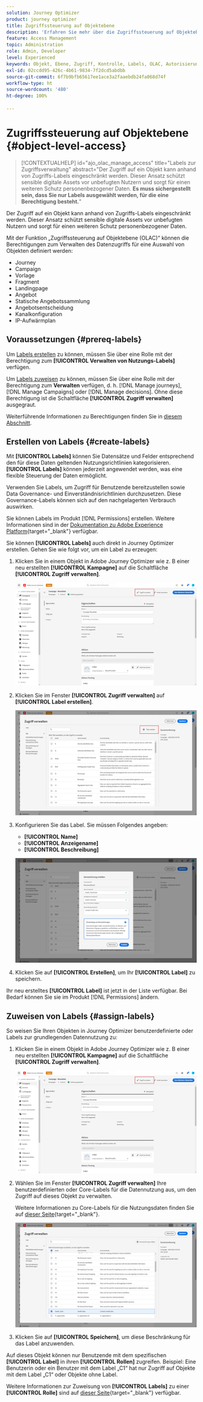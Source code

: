 ```yaml
---
solution: Journey Optimizer
product: journey optimizer
title: Zugriffssteuerung auf Objektebene
description: 'Erfahren Sie mehr über die Zugriffssteuerung auf Objektebene, mit der Sie Berechtigungen zum Verwalten des Datenzugriffs für eine Auswahl von Objekten definieren können:'
feature: Access Management
topic: Administration
role: Admin, Developer
level: Experienced
keywords: Objekt, Ebene, Zugriff, Kontrolle, Labels, OLAC, Autorisierung
exl-id: 02ccdd95-426c-4b61-9834-7f2dcd5abdbb
source-git-commit: 6f7b9bfb65617ee1ace3a2faaebdb24fa068d74f
workflow-type: ht
source-wordcount: '480'
ht-degree: 100%

---
```


# Zugriffssteuerung auf Objektebene {#object-level-access}

>[!CONTEXTUALHELP]
>id="ajo_olac_manage_access"
>title="Labels zur Zugriffsverwaltung"
>abstract="Der Zugriff auf ein Objekt kann anhand von Zugriffs-Labels eingeschränkt werden. Dieser Ansatz schützt sensible digitale Assets vor unbefugten Nutzern und sorgt für einen weiteren Schutz personenbezogener Daten. **Es muss sichergestellt sein, dass Sie nur Labels ausgewählt werden, für die eine Berechtigung besteht.**"

Der Zugriff auf ein Objekt kann anhand von Zugriffs-Labels eingeschränkt werden. Dieser Ansatz schützt sensible digitale Assets vor unbefugten Nutzern und sorgt für einen weiteren Schutz personenbezogener Daten.

Mit der Funktion „Zugriffssteuerung auf Objektebene (OLAC)“ können die Berechtigungen zum Verwalten des Datenzugriffs für eine Auswahl von Objekten definiert werden:

* Journey
* Campaign
* Vorlage
* Fragment
* Landingpage
* Angebot
* Statische Angebotssammlung
* Angebotsentscheidung
* Kanalkonfiguration
* IP-Aufwärmplan


## Voraussetzungen {#prereq-labels}

Um [Labels erstellen](#create-labels) zu können, müssen Sie über eine Rolle mit der Berechtigung zum **[!UICONTROL Verwalten von Nutzungs-Labels]** verfügen.

Um [Labels zuweisen](#assign-labels) zu können, müssen Sie über eine Rolle mit der Berechtigung zum **Verwalten** verfügen, d. h. [!DNL Manage journeys], [!DNL Manage Campaigns] oder [!DNL Manage decisions]. Ohne diese Berechtigung ist die Schaltfläche **[!UICONTROL Zugriff verwalten]** ausgegraut.

Weiterführende Informationen zu Berechtigungen finden Sie in [diesem Abschnitt](../administration/permissions.md).

## Erstellen von Labels {#create-labels}

Mit **[!UICONTROL Labels]** können Sie Datensätze und Felder entsprechend den für diese Daten geltenden Nutzungsrichtlinien kategorisieren. **[!UICONTROL Labels]** können jederzeit angewendet werden, was eine flexible Steuerung der Daten ermöglicht.

Verwenden Sie Labels, um Zugriff für Benutzende bereitzustellen sowie Data Governance- und Einverständnisrichtlinien durchzusetzen. Diese Governance-Labels können sich auf den nachgelagerten Verbrauch auswirken.

Sie können Labels im Produkt [!DNL Permissions] erstellen. Weitere Informationen sind in der [Dokumentation zu Adobe Experience Platform](https://experienceleague.adobe.com/docs/experience-platform/access-control/abac/permissions-ui/labels.html?lang=de){target="_blank"} verfügbar.

Sie können **[!UICONTROL Labels]** auch direkt in Journey Optimizer erstellen. Gehen Sie wie folgt vor, um ein Label zu erzeugen:

1. Klicken Sie in einem Objekt in Adobe Journey Optimizer wie z. B einer neu erstellten **[!UICONTROL Kampagne]** auf die Schaltfläche **[!UICONTROL Zugriff verwalten]**.

   ![Schaltfläche „Zugriff verwalten“ in Adobe Journey Optimizer](assets/olac_1.png)

1. Klicken Sie im Fenster **[!UICONTROL Zugriff verwalten]** auf **[!UICONTROL Label erstellen]**.

   ![](assets/olac_2.png)

1. Konfigurieren Sie das Label. Sie müssen Folgendes angeben:

   * **[!UICONTROL Name]**
   * **[!UICONTROL Anzeigename]**
   * **[!UICONTROL Beschreibung]**

   ![Felder zur Label-Konfiguration](assets/olac_3.png)

1. Klicken Sie auf **[!UICONTROL Erstellen]**, um Ihr **[!UICONTROL Label]** zu speichern.

Ihr neu erstelltes **[!UICONTROL Label]** ist jetzt in der Liste verfügbar. Bei Bedarf können Sie sie im Produkt [!DNL Permissions] ändern.

## Zuweisen von Labels {#assign-labels}

So weisen Sie Ihren Objekten in Journey Optimizer benutzerdefinierte oder Labels zur grundlegenden Datennutzung zu:

1. Klicken Sie in einem Objekt in Adobe Journey Optimizer wie z. B einer neu erstellten **[!UICONTROL Kampagne]** auf die Schaltfläche **[!UICONTROL Zugriff verwalten]**.

   ![Schaltfläche „Zugriff verwalten“ in Adobe Journey Optimizer](assets/olac_1.png)

1. Wählen Sie im Fenster **[!UICONTROL Zugriff verwalten]** Ihre benutzerdefinierten oder Core-Labels für die Datennutzung aus, um den Zugriff auf dieses Objekt zu verwalten.

   Weitere Informationen zu Core-Labels für die Nutzungsdaten finden Sie auf [dieser Seite](https://experienceleague.adobe.com/docs/experience-platform/data-governance/labels/reference.html?lang=de){target="_blank"}.

   ![](assets/olac_4.png)

1. Klicken Sie auf **[!UICONTROL Speichern]**, um diese Beschränkung für das Label anzuwenden.

Auf dieses Objekt können nur Benutzende mit dem spezifischen **[!UICONTROL Label]** in ihren **[!UICONTROL Rollen]** zugreifen. Beispiel: Eine Benutzerin oder ein Benutzer mit dem Label „C1“ hat nur Zugriff auf Objekte mit dem Label „C1“ oder Objekte ohne Label.

Weitere Informationen zur Zuweisung von **[!UICONTROL Labels]** zu einer **[!UICONTROL Rolle]** sind auf [dieser Seite](https://experienceleague.adobe.com/docs/experience-platform/access-control/abac/permissions-ui/permissions.html?lang=de#manage-labels-for-a-role){target="_blank"} verfügbar.
